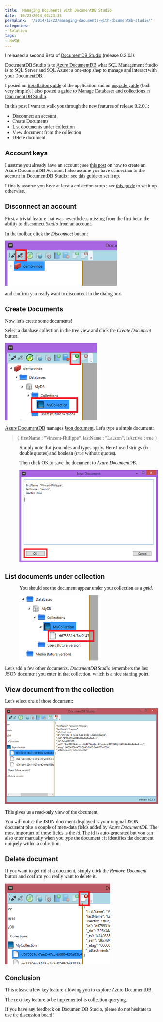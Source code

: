 ```yaml
---
title:  Managing Documents with DocumentDB Studio
date:  10/23/2014 02:23:35
permalink:  "/2014/10/22/managing-documents-with-documentdb-studio/"
categories:
- Solution
tags:
- NoSQL
---
```

I released a second Beta of <a href="https://studiodocumentdb.codeplex.com/">DocumentDB Studio</a> (release 0.2.0.1).

<span style="font-family:Times New Roman;font-size:12pt;">DocumentDB Studio is to <a href="http://vincentlauzon.wordpress.com/2014/09/18/digest-documentdb-resource-model-and-concepts/">Azure DocumentDB</a> what SQL Management Studio is to SQL Server and SQL Azure: a one-stop shop to manage and interact with your DocumentDB.
</span>

<span style="font-family:Times New Roman;font-size:12pt;">I posted an <a href="http://vincentlauzon.com/2014/10/16/installing-documentdb-studio/">installation guide</a> of the application and an <a href="http://vincentlauzon.com/2014/10/22/upgrading-documentdb-studio/">upgrade guide</a> (both very simple). I also posted a <a href="http://vincentlauzon.com/2014/10/17/managing-databases-and-collections-with-documentdb-studio/">guide to Manage Databases and collections in DocumentDB Studio</a>.
</span>

<span style="font-family:Times New Roman;font-size:12pt;">In this post I want to walk you through the new features of release 0.2.0.1:
</span>
<ul>
	<li><span style="font-family:Times New Roman;font-size:12pt;">Disconnect an account</span></li>
	<li><span style="font-family:Times New Roman;font-size:12pt;">Create Documents
</span></li>
	<li><span style="font-family:Times New Roman;font-size:12pt;">List documents under collection
</span></li>
	<li><span style="font-family:Times New Roman;font-size:12pt;">View document from the collection
</span></li>
	<li><span style="font-family:Times New Roman;font-size:12pt;">Delete document
</span></li>
</ul>
<h2>Account keys</h2>
<span style="font-family:Times New Roman;font-size:12pt;">I assume you already have an account ; see <a href="http://vincentlauzon.com/2014/10/16/creating-an-azure-documentdb-account/">this post</a> on how to create an Azure DocumentDB Account. I also assume you have connection to the account in DocumentDB Studio ; see <a href="http://vincentlauzon.com/2014/10/17/managing-databases-and-collections-with-documentdb-studio/">this guide</a> to set it up.
</span>

<span style="font-family:Times New Roman;font-size:12pt;">I finally assume you have at least a collection setup ; see <a href="http://vincentlauzon.com/2014/10/17/managing-databases-and-collections-with-documentdb-studio/">this guide</a> to set it up otherwise.
</span>
<h2>Disconnect an account</h2>
<span style="font-family:Times New Roman;font-size:12pt;">First, a trivial feature that was nevertheless missing from the first beta: the ability to disconnect <em>Studio</em> from an account.
</span>

<span style="font-family:Times New Roman;font-size:12pt;">In the toolbar, click the <em>Disconnect</em> button:
</span>

<img src="assets/2014/10/managing-documents-with-documentdb-studio/102314_0317_managingdoc1.png" alt="" /><span style="font-family:Times New Roman;font-size:12pt;">
</span>

<span style="font-family:Times New Roman;font-size:12pt;">and confirm you really want to disconnect in the dialog box.
</span>
<h2>Create Documents</h2>
<span style="font-family:Times New Roman;font-size:12pt;">Now, let's create some documents!
</span>

<span style="font-family:Times New Roman;font-size:12pt;">Select a database collection in the tree view and click the <em>Create Document</em> button.
</span>

<img src="assets/2014/10/managing-documents-with-documentdb-studio/102314_0317_managingdoc2.png" alt="" /><span style="font-family:Times New Roman;font-size:12pt;"><strong>
</strong></span>

<a href="http://vincentlauzon.wordpress.com/2014/09/18/digest-documentdb-resource-model-and-concepts/"><span style="font-family:Times New Roman;font-size:12pt;">Azure DocumentDB</span></a><span style="font-family:Times New Roman;font-size:12pt;"> manages <a href="http://json.org/">Json document</a>. Let's type a simple document:
</span>
<blockquote><span style="font-family:Times New Roman;font-size:12pt;">{
firstName : "Vincent-Philippe",
lastName : "Lauzon",
isActive : true
}
</span></blockquote>
<p style="margin-left:36pt;"><span style="font-family:Times New Roman;font-size:12pt;">Simply note that json rules and types apply. Here I used strings (in double quotes) and boolean (<em>true</em> without quotes).
</span></p>
<p style="margin-left:36pt;"><span style="font-family:Times New Roman;font-size:12pt;">Then click OK to save the document to <em>Azure DocumentDB</em>.
</span></p>
<p style="margin-left:36pt;"><img src="assets/2014/10/managing-documents-with-documentdb-studio/102314_0317_managingdoc3.png" alt="" /><span style="font-family:Times New Roman;font-size:12pt;">
</span></p>

<h2>List documents under collection</h2>
<p style="margin-left:36pt;"><span style="font-family:Times New Roman;font-size:12pt;">You should see the document appear under your collection as a <em>guid</em>.
</span></p>
<p style="margin-left:36pt;"><img src="assets/2014/10/managing-documents-with-documentdb-studio/102314_0317_managingdoc4.png" alt="" /><span style="font-family:Times New Roman;font-size:12pt;">
</span></p>
<span style="font-family:Times New Roman;font-size:12pt;">Let's add a few other documents. <em>DocumentDB Studio</em> remembers the last JSON document you enter in that collection, which is a nice starting point.
</span>
<h2>View document from the collection</h2>
<span style="font-family:Times New Roman;font-size:12pt;">Let's</span>
<span style="font-family:Times New Roman;font-size:12pt;">select one of those document:
</span>

<img src="assets/2014/10/managing-documents-with-documentdb-studio/102314_0317_managingdoc5.png" alt="" /><span style="font-family:Times New Roman;font-size:12pt;">
</span>

<span style="font-family:Times New Roman;font-size:12pt;">This gives us a read-only view of the document.
</span>

<span style="font-family:Times New Roman;font-size:12pt;">You will notice the JSON document displayed is your original JSON document plus a couple of meta-data fields added by <em>Azure DocumentDB</em>. The most important of those fields is the <em>id</em>. The id is auto-generated but you can also enter manually when you type the document ; it identifies the document uniquely within a collection.</span>
<h2>Delete document</h2>
<span style="font-family:Times New Roman;font-size:12pt;">If you want to get rid of a document, simply click the <em>Remove Document</em> button and confirm you really want to delete it.
</span>

<img src="assets/2014/10/managing-documents-with-documentdb-studio/102314_0317_managingdoc6.png" alt="" /><span style="font-family:Times New Roman;font-size:12pt;">
</span>
<h2>Conclusion</h2>
<span style="font-family:Times New Roman;font-size:12pt;">This release a few key feature allowing you to explore Azure DocumentDB.
</span>

<span style="font-family:Times New Roman;font-size:12pt;">The next key feature to be implemented is collection querying.
</span>

<span style="font-family:Times New Roman;font-size:12pt;">If you have any feedback on DocumentDB Studio, please do not hesitate to use the <a href="https://studiodocumentdb.codeplex.com/discussions">discussion board</a>!</span>